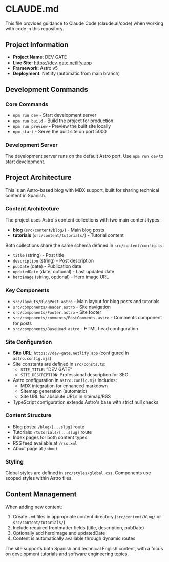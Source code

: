 # CLAUDE.md

This file provides guidance to Claude Code (claude.ai/code) when working with code in this repository.

## Project Information

- **Project Name**: DEV GATE
- **Live Site**: https://dev-gate.netlify.app
- **Framework**: Astro v5
- **Deployment**: Netlify (automatic from main branch)

## Development Commands

### Core Commands
- `npm run dev` - Start development server
- `npm run build` - Build the project for production
- `npm run preview` - Preview the built site locally
- `npm start` - Serve the built site on port 5000

### Development Server
The development server runs on the default Astro port. Use `npm run dev` to start development.

## Project Architecture

This is an Astro-based blog with MDX support, built for sharing technical content in Spanish.

### Content Architecture
The project uses Astro's content collections with two main content types:
- **blog** (`src/content/blog/`) - Main blog posts
- **tutorials** (`src/content/tutorials/`) - Tutorial content

Both collections share the same schema defined in `src/content/config.ts`:
- `title` (string) - Post title
- `description` (string) - Post description
- `pubDate` (date) - Publication date
- `updatedDate` (date, optional) - Last updated date
- `heroImage` (string, optional) - Hero image URL

### Key Components
- `src/layouts/BlogPost.astro` - Main layout for blog posts and tutorials
- `src/components/Header.astro` - Site navigation
- `src/components/Footer.astro` - Site footer
- `src/components/comments/PostComments.astro` - Comments component for posts
- `src/components/BaseHead.astro` - HTML head configuration

### Site Configuration
- **Site URL**: `https://dev-gate.netlify.app` (configured in `astro.config.mjs`)
- Site constants are defined in `src/consts.ts`:
  - `SITE_TITLE`: "DEV GATE"
  - `SITE_DESCRIPTION`: Professional description for SEO
- Astro configuration in `astro.config.mjs` includes:
  - MDX integration for enhanced markdown
  - Sitemap generation (automatic)
  - Site URL for absolute URLs in sitemap/RSS
- TypeScript configuration extends Astro's base with strict null checks

### Content Structure
- Blog posts: `/blog/[...slug]` route
- Tutorials: `/tutorials/[...slug]` route
- Index pages for both content types
- RSS feed available at `/rss.xml`
- About page at `/about`

### Styling
Global styles are defined in `src/styles/global.css`. Components use scoped styles within Astro files.

## Content Management

When adding new content:
1. Create `.md` files in appropriate content directory (`src/content/blog/` or `src/content/tutorials/`)
2. Include required frontmatter fields (title, description, pubDate)
3. Optionally add heroImage and updatedDate
4. Content is automatically available through dynamic routes

The site supports both Spanish and technical English content, with a focus on development tutorials and software engineering topics.